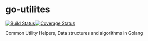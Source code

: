 # go-utilites
[![Build Status](https://travis-ci.com/hemanthavs/go-utilites.svg?branch=master)](https://travis-ci.com/hemanthavs/go-utilites)[![Coverage Status](https://coveralls.io/repos/github/hemanthavs/go-utilites/badge.svg?branch=master)](https://coveralls.io/github/hemanthavs/go-utilites?branch=master)

Common Utility Helpers, Data structures and algorithms in Golang
